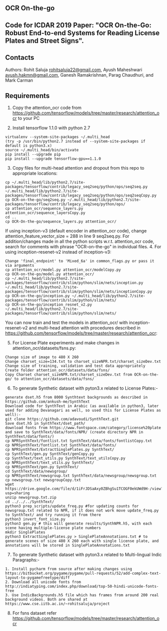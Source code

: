 ## OCR On-the-go
## Code for ICDAR 2019 Paper: "OCR On-the-Go: Robust End-to-end Systems for Reading License Plates and Street Signs".
## Contacts

Authors:
Rohit Saluja <rohitsaluja22@gmail.com>,
Ayush Maheshwari <ayush.hakmn@gmail.com>,
Ganesh Ramakrishnan, Parag Chaudhuri, and Mark Carman
## Requirements
1. Copy the attention_ocr code from https://github.com/tensorflow/models/tree/master/research/attention_ocr to your PC

2. Install tensorflow 1.1.0 with python 2.7
```
virtualenv --system-site-packages ~/.multi_head
(try -p /usr/bin/python2.7 instead of --system-site-packages if default is python3.x)
source ~/.multi_head/bin/activate
pip install --upgrade pip
pip install --upgrade tensorflow-gpu==1.1.0
```

3. Copy files for multi-head attention and dropout from this repo to appropriate locations:
```
cp ~/.multi_head/lib/python2.7/site-packages/tensorflow/contrib/legacy_seq2seq/python/ops/seq2seq.py ~/.multi_head/lib/python2.7/site-packages/tensorflow/contrib/legacy_seq2seq/python/ops/seq2seqCopy.py
cp OCR-on-the-go/seq2seq.py ~/.multi_head/lib/python2.7/site-packages/tensorflow/contrib/legacy_seq2seq/python/ops/
cp attention_ocr/sequence_layers.py attention_ocr/sequence_layersCopy.py
cd ..
cp OCR-On-the-go/sequence_layers.py attention_ocr/
```
If using inception-v3 (default encoder in attention_ocr code), change attention_feature_vector_size = 288 in line 9 seq2seq.py.
For addition/changes made in all the python scripts w.r.t. attention_ocr code, search for comments with phrase "OCR-on-the-go" in individual files.
4. For using inception-resenet-v2 instead of inception-v3:
```
Change 'final_endpoint' to 'Mixed_6a' in common_flags.py or pass it via arguments
cp attention_ocr/model.py attention_ocr/modelCopy.py
cp OCR-on-the-go/model.py attention_ocr/
cp ~/.multi_head/lib/python2.7/site-packages/tensorflow/contrib/slim/python/slim/nets/inception.py ~/.multi_head/lib/python2.7/site-packages/tensorflow/contrib/slim/python/slim/nets/inceptionCopy.py
cp OCR-on-the-go/inception.py ~/.multi_head/lib/python2.7/site-packages/tensorflow/contrib/slim/python/slim/nets/
cp OCR-on-the-go/inception_resnet_v2.py ~/.multi_head/lib/python2.7/site-packages/tensorflow/contrib/slim/python/slim/nets/
```
You can now train and test the models in attention_ocr/ with inception-resenet-v2 and multi-head attention with procedures described in https://github.com/tensorflow/models/tree/master/research/attention_ocr:


5. For License Plate experiments and make changes in attention_ocr/datasets/fsns.py:
```
Change size of image to 480 X 260
Change charset_size=134.txt to charset_sizeNPR.txt/charset_sizeDev.txt
Change size of training, validation and test data appropriately
Create folder attention_ocr/datasets/data/fsns/
Copy Charset charset_sizeNPR.txt/charset_sizeDev.txt from OCR-on-the-go/ to attention_ocr/datasets/data/fsns/
```
6. To generate Synthetic dataset with pyton3.x related to License Plates:-
```
generate dset.h5 from 8000 Synthtext backgrounds as described in https://github.com/ankush-me/SynthText
Download code for SynthText in Arabic (as available in python3, later used for adding Devanagari as well, so used this for License Plates as well):-
git clone https://github.com/adavoudi/SynthText.git
Save dset.h5 in SynthText/dset_path/
download fonts from https://www.fontspace.com/category/license%20plate and save to SynthText/data/fonts/NPR/ (create directory NPR in SynthText/data/fonts/)
cp NPRSynthText/fontlist.txt SynthText/data/fonts/fontlistCopy.txt
cp NPRSynthText/fontlist.txt SynthText/data/fonts/
cp NPRSynthText/ExtractSinglePlates.py SynthText/
cp SynthText/gen.py SynthText/genCopy.py
cp SynthText/text_utils.py SynthText/text_utilsCopy.py
cp NPRSynthText/text_utils.py SynthText/
cp NPRSynthText/gen.py SynthText/
cd SynthText/data/newsgroup/
cp NPRSynthText/newsgroup.txt SynthText/data/newsgroup/newsgroup.txt
cp newsgroup.txt newsgroupCopy.txt
wget https://drive.google.com/file/d/1iFrJDSaAxy0ZBhgSu1TCOGF0ekUWd9H-/view?usp=sharing
unzip newsgroup.txt.zip
cd ../../../SynthText/
python3 prep_scripts/update_freq.py #for updating counts for newsgroup.txt related to NPR, if it does not work move update_freq.py to SynthText/ and try running it from there
python3 invert_font_size.py
python3 gen.py # this will generate results/SynthNPR.h5, with each scene having multiple-license plate numbers
mkdir SinglePlates
python3 ExtractSinglePlates.py > SinglePlateAnnotations.txt # to generate scenes of size 480 X 260 each with single license plate, and annotations will be stored in SinglePlateAnnotations.txt
```
7. To generate Synthetic dataset with pyton3.x related to Multi-lingual Indic Paragraphs:-
```
1. Install pycharm from source after making changes using https://bitbucket.org/pygame/pygame/pull-requests/52/add-complex-text-layout-to-pygamefreetype/diff
2. Download all unicode fonts from http://indiatyping.com/index.php/download/top-50-hindi-unicode-fonts-free
3. Use IndicBackgrounds.h5 file which has frames from around 200 real background videos. Both are shared at https://www.cse.iitb.ac.in/~rohitsaluja/project
```
8. For fsns dataset refer https://github.com/tensorflow/models/tree/master/research/attention_ocr
